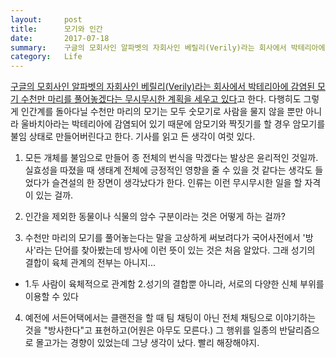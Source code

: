 ```yaml
---
layout:     post
title:      모기와 인간
date:       2017-07-18
summary:    구글의 모회사인 알파벳의 자회사인 베릴리(Verily)라는 회사에서 박테리아에 감염된 모기 수천만 마리를 풀어놓겠다는 무시무시한 계획을 세우고 있다고 한다. 다행히도 그렇게 인간계를 돌아다닐 수천만 마리의 모기는 모두 숫모기로 사람을 물지 않을 뿐만 아니라 울바치아라는 박테리아에 감염되어 있기 때문에 암모기와 짝짓기를 할 경우 암모기를 불임 상태로 만들어버린다고 한다. 기사를 읽고 든 생각이 여럿 있다.
category:   Life
---
```


[구글의 모회사인 알파벳의 자회사인 베릴리(Verily)라는 회사에서 박테리아에 감염된 모기 수천만 마리를 풀어놓겠다는 무시무시한 계획을 세우고 있다](https://www.nextbigfuture.com/2017/07/google-robot-factory-raises-sterile-mosquitos-automated-device-will-release-a-million-per-week.html)고 한다. 다행히도 그렇게 인간계를 돌아다닐 수천만 마리의 모기는 모두 숫모기로 사람을 물지 않을 뿐만 아니라 울바치아라는 박테리아에 감염되어 있기 때문에 암모기와 짝짓기를 할 경우 암모기를 불임 상태로 만들어버린다고 한다. 기사를 읽고 든 생각이 여럿 있다.

1. 모든 개체를 불임으로 만들어 종 전체의 번식을 막겠다는 발상은 윤리적인 것일까. 실효성을 따졌을 때 생태계 전체에 긍정적인 영향을 줄 수 있을 것 같다는 생각도 들었다가 슬견설의 한 장면이 생각났다가 한다. 인류는 이런 무시무시한 일을 할 자격이 있는 걸까.

2. 인간을 제외한 동물이나 식물의 암수 구분이라는 것은 어떻게 하는 걸까?

3. 수천만 마리의 모기를 풀어놓는다는 말을 고상하게 써보려다가 국어사전에서 '방사'라는 단어를 찾아봤는데 방사에 이런 뜻이 있는 것은 처음 알았다. 그래 성기의 결합이 육체 관계의 전부는 아니지...

  - 1.두 사람이 육체적으로 관계함 2.성기의 결합뿐 아니라, 서로의 다양한 신체 부위를 이용할 수 있다

4. 예전에 서든어택에서는 클랜전을 할 때 팀 채팅이 아닌 전체 채팅으로 이야기하는 것을 "방사한다"고 표현하고(어원은 아무도 모른다.) 그 행위를 일종의 반달리즘으로 몰고가는 경향이 있었는데 그냥 생각이 났다. 빨리 해장해야지.
